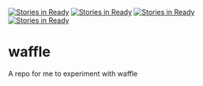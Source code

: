[![Stories in Ready](https://badge.waffle.io/Smudgey/waffle.png?label=ready&title=Ready)](https://waffle.io/Smudgey/waffle)
[![Stories in Ready](https://badge.waffle.io/edziegle/waffle.png?label=ready&title=Ready)](https://waffle.io/edziegle/waffle)
[![Stories in Ready](https://badge.waffle.io/edziegle/waffle.png?label=ready&title=Ready)](https://waffle.io/edziegle/waffle)
[![Stories in Ready](https://badge.waffle.io/aldreth/waffle.png?label=ready&title=Ready)](https://waffle.io/aldreth/waffle)
# waffle

A repo for me to experiment with waffle

